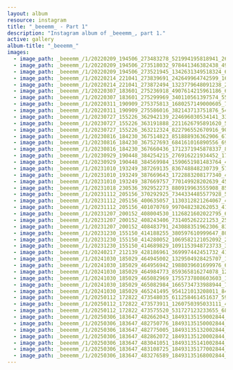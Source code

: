 ```yaml
---
layout: album
resource: instagram
title: "_beeemm_ - Part 1"
description: "Instagram album of _beeemm_, part 1."
active: gallery
album-title: "_beeemm_"
images:
  - image_path: _beeemm_/1/20220209_194506_273483278_521994195818941_2655380980486924829_n.jpg
  - image_path: _beeemm_/1/20220209_194506_273518032_978441346382438_4977357916142349547_n.jpg
  - image_path: _beeemm_/1/20220209_194506_273521945_1342631349518324_6918302484164586602_n.jpg
  - image_path: _beeemm_/1/20220214_221041_273839691_242649964742599_1614756487695559142_n.jpg
  - image_path: _beeemm_/1/20220214_221041_273872494_1323779648091238_2499499681543114727_n.jpg
  - image_path: _beeemm_/1/20220307_183601_275236918_4907614215961186_656983971680708688_n.jpg
  - image_path: _beeemm_/1/20220307_183601_275299969_340110561397574_5593214314335629583_n.jpg
  - image_path: _beeemm_/1/20220311_190909_275375813_1680257149000605_7303232055090261647_n.jpg
  - image_path: _beeemm_/1/20220311_190909_275586016_382143713751876_5455573223973563128_n.jpg
  - image_path: _beeemm_/1/20230727_155226_362942139_224696030534141_3390861603972915530_n.jpg
  - image_path: _beeemm_/1/20230727_155226_363191888_2211626795891620_502731764753292536_n.jpg
  - image_path: _beeemm_/1/20230727_155226_363212324_822796552670916_9059078683027892709_n.jpg
  - image_path: _beeemm_/1/20230816_184230_367514823_851888936362906_6752879527870499644_n.jpg
  - image_path: _beeemm_/1/20230816_184230_367527693_684161016890556_6910062811885689167_n.jpg
  - image_path: _beeemm_/1/20230816_184230_367660436_1712371945878337_8289546928539748401_n.jpg
  - image_path: _beeemm_/1/20230929_190448_384254215_276916221934452_1753996923659091306_n.jpg
  - image_path: _beeemm_/1/20230929_190448_384569984_1590651981483764_4748405266119764477_n.jpg
  - image_path: _beeemm_/1/20231010_193249_387269135_836748848230739_5793732727475028681_n.jpg
  - image_path: _beeemm_/1/20231010_193249_387669643_1722883208177340_4325082637419750928_n.jpg
  - image_path: _beeemm_/1/20231010_193249_387669757_770149928202639_4591776757037488329_n.jpg
  - image_path: _beeemm_/1/20231018_230536_392952273_880919963555908_856428935137962708_n.jpg
  - image_path: _beeemm_/1/20231112_205156_370292925_7344334485577928_5096055583229696962_n.jpg
  - image_path: _beeemm_/1/20231112_205156_400635057_1130312821264067_4902004481313868589_n.jpg
  - image_path: _beeemm_/1/20231112_205156_401070769_997048238262053_4108086294403833154_n.jpg
  - image_path: _beeemm_/1/20231207_200152_408004530_1126821602022795_6746822120167456243_n.jpg
  - image_path: _beeemm_/1/20231207_200152_408243406_731405262221253_2520592098176917031_n.jpg
  - image_path: _beeemm_/1/20231207_200152_408483791_243088351962306_8325727355953049844_n.jpg
  - image_path: _beeemm_/1/20231230_155150_414188255_380597610999647_8038305237491471045_n.jpg
  - image_path: _beeemm_/1/20231230_155150_414280052_1069582121052092_2882402235033396783_n.jpg
  - image_path: _beeemm_/1/20231230_155150_414689829_1091153948723733_388574972654041199_n.jpg
  - image_path: _beeemm_/1/20240217_212139_428186961_369997442451732_4149550837759528866_n.jpg
  - image_path: _beeemm_/1/20241030_185029_464945002_1329504928425707_1614840731130808020_n.jpg
  - image_path: _beeemm_/1/20241030_185029_464956942_1988039601699976_6348546919306237331_n.jpg
  - image_path: _beeemm_/1/20241030_185029_464984773_859365816274078_1280432279942670858_n.jpg
  - image_path: _beeemm_/1/20241030_185029_465082969_1755737808603603_1312614026259169938_n.jpg
  - image_path: _beeemm_/1/20241030_185029_465082984_1665734733988944_7832368719024638416_n.jpg
  - image_path: _beeemm_/1/20241030_185029_465241495_954121013208011_845075244705609384_n.jpg
  - image_path: _beeemm_/1/20250112_172822_473548035_611258461451637_5903048283147665755_n.jpg
  - image_path: _beeemm_/1/20250112_172822_473573911_1260750395033111_4591995439286619523_n.jpg
  - image_path: _beeemm_/1/20250112_172822_473575520_531727123233655_6801181366896600208_n.jpg
  - image_path: _beeemm_/1/20250306_183647_482662043_18493135159002844_2553730546996754044_n.jpg
  - image_path: _beeemm_/1/20250306_183647_482750776_18493135150002844_5018359559569969426_n.jpg
  - image_path: _beeemm_/1/20250306_183647_482775005_18493135132002844_5784690985277792992_n.jpg
  - image_path: _beeemm_/1/20250306_183647_482862072_18493135120002844_5633146751209895937_n.jpg
  - image_path: _beeemm_/1/20250306_183647_483041051_18493135141002844_582478719736917752_n.jpg
  - image_path: _beeemm_/1/20250306_183647_483108725_18493135177002844_1287445098697446011_n.jpg
  - image_path: _beeemm_/1/20250306_183647_483276589_18493135168002844_5942415663604750801_n.jpg
---
```

